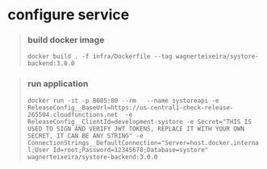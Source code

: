 # configure service

>### build docker image 
>`docker build . -f infra/Dockerfile --tag wagnerteixeira/systore-backend:3.0.0`

> ### run application
> `docker run -it -p 8085:80 --rm  
> --name systoreapi
> -e ReleaseConfig__BaseUrl=https://us-central1-check-release-265504.cloudfunctions.net 
> -e ReleaseConfig__ClientId=development-systore
> -e Secret="THIS IS USED TO SIGN AND VERIFY JWT TOKENS, REPLACE IT WITH YOUR OWN SECRET, IT CAN BE ANY STRING"
> -e ConnectionStrings__DefaultConnection="Server=host.docker.internal;User Id=root;Password=12345678;Database=systore" 
> wagnerteixeira/systore-backend:3.0.0`

